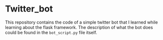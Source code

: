 # Twitter_bot
This repository contains the code of a simple twitter bot that I learned while learning about the flask framework. The description of what the bot does could be found in the <code>bot_script.py</code> file itself.
